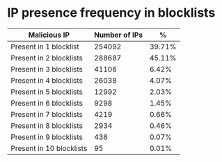 # IP presence frequency in blocklists
| Malicious IP | Number of IPs | % |
|----|----|----|
| Present in 1 blocklist | 254092 | 39.71% |
| Present in 2 blocklists | 288687 | 45.11% |
| Present in 3 blocklists | 41106 | 6.42% |
| Present in 4 blocklists | 26038 | 4.07% |
| Present in 5 blocklists | 12992 | 2.03% |
| Present in 6 blocklists | 9298 | 1.45% |
| Present in 7 blocklists | 4219 | 0.66% |
| Present in 8 blocklists | 2934 | 0.46% |
| Present in 9 blocklists | 436 | 0.07% |
| Present in 10 blocklists | 95 | 0.01% |

